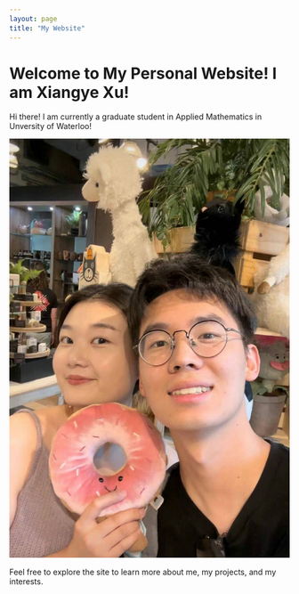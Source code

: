 ```yaml
---
layout: page
title: "My Website"
---
```


# Welcome to My Personal Website! I am Xiangye Xu!

Hi there! I am currently a graduate student in Applied Mathematics in Unversity of Waterloo!

![This is a picture of My girlfriend and Me!](pic.jpg)

Feel free to explore the site to learn more about me, my projects, and my interests.
